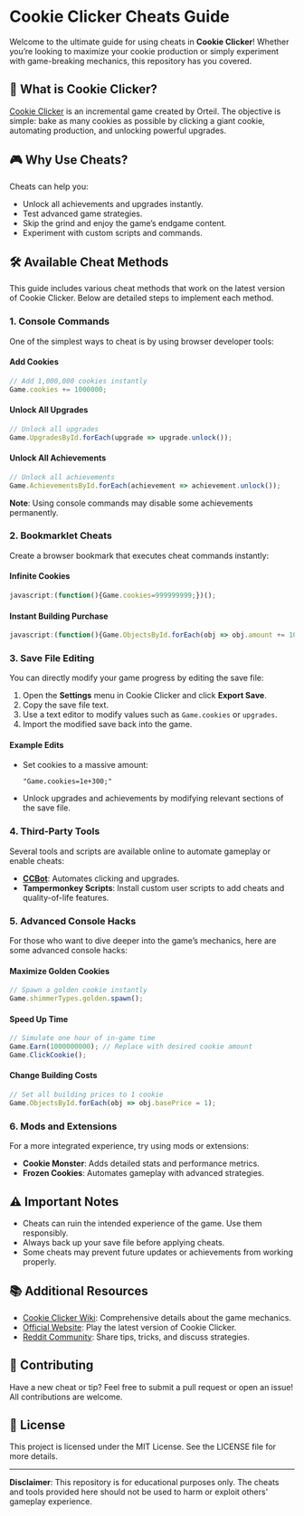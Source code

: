 # Cookie Clicker Cheats Guide

Welcome to the ultimate guide for using cheats in **Cookie Clicker**! Whether you’re looking to maximize your cookie production or simply experiment with game-breaking mechanics, this repository has you covered.

## 🚀 What is Cookie Clicker?
[Cookie Clicker](https://orteil.dashnet.org/cookieclicker/) is an incremental game created by Orteil. The objective is simple: bake as many cookies as possible by clicking a giant cookie, automating production, and unlocking powerful upgrades.

## 🎮 Why Use Cheats?
Cheats can help you:
- Unlock all achievements and upgrades instantly.
- Test advanced game strategies.
- Skip the grind and enjoy the game’s endgame content.
- Experiment with custom scripts and commands.

## 🛠️ Available Cheat Methods
This guide includes various cheat methods that work on the latest version of Cookie Clicker. Below are detailed steps to implement each method.

### 1. **Console Commands**
One of the simplest ways to cheat is by using browser developer tools:

#### Add Cookies
```javascript
// Add 1,000,000 cookies instantly
Game.cookies += 1000000;
```

#### Unlock All Upgrades
```javascript
// Unlock all upgrades
Game.UpgradesById.forEach(upgrade => upgrade.unlock());
```

#### Unlock All Achievements
```javascript
// Unlock all achievements
Game.AchievementsById.forEach(achievement => achievement.unlock());
```

**Note**: Using console commands may disable some achievements permanently.

### 2. **Bookmarklet Cheats**
Create a browser bookmark that executes cheat commands instantly:

#### Infinite Cookies
```javascript
javascript:(function(){Game.cookies=999999999;})();
```

#### Instant Building Purchase
```javascript
javascript:(function(){Game.ObjectsById.forEach(obj => obj.amount += 100);})();
```

### 3. **Save File Editing**
You can directly modify your game progress by editing the save file:

1. Open the **Settings** menu in Cookie Clicker and click **Export Save**.
2. Copy the save file text.
3. Use a text editor to modify values such as `Game.cookies` or `upgrades`.
4. Import the modified save back into the game.

#### Example Edits
- Set cookies to a massive amount:
  ```text
  "Game.cookies=1e+300;"
  ```
- Unlock upgrades and achievements by modifying relevant sections of the save file.

### 4. **Third-Party Tools**
Several tools and scripts are available online to automate gameplay or enable cheats:

- **[CCBot](https://github.com)**: Automates clicking and upgrades.
- **Tampermonkey Scripts**: Install custom user scripts to add cheats and quality-of-life features.

### 5. **Advanced Console Hacks**
For those who want to dive deeper into the game’s mechanics, here are some advanced console hacks:

#### Maximize Golden Cookies
```javascript
// Spawn a golden cookie instantly
Game.shimmerTypes.golden.spawn();
```

#### Speed Up Time
```javascript
// Simulate one hour of in-game time
Game.Earn(1000000000); // Replace with desired cookie amount
Game.ClickCookie();
```

#### Change Building Costs
```javascript
// Set all building prices to 1 cookie
Game.ObjectsById.forEach(obj => obj.basePrice = 1);
```

### 6. **Mods and Extensions**
For a more integrated experience, try using mods or extensions:

- **Cookie Monster**: Adds detailed stats and performance metrics.
- **Frozen Cookies**: Automates gameplay with advanced strategies.

## ⚠️ Important Notes
- Cheats can ruin the intended experience of the game. Use them responsibly.
- Always back up your save file before applying cheats.
- Some cheats may prevent future updates or achievements from working properly.

## 📚 Additional Resources
- [Cookie Clicker Wiki](https://cookieclicker.fandom.com/wiki/Cookie_Clicker_Wiki): Comprehensive details about the game mechanics.
- [Official Website](https://orteil.dashnet.org/cookieclicker/): Play the latest version of Cookie Clicker.
- [Reddit Community](https://www.reddit.com/r/CookieClicker/): Share tips, tricks, and discuss strategies.

## 🤝 Contributing
Have a new cheat or tip? Feel free to submit a pull request or open an issue! All contributions are welcome.

## 📝 License
This project is licensed under the MIT License. See the LICENSE file for more details.

---

**Disclaimer**: This repository is for educational purposes only. The cheats and tools provided here should not be used to harm or exploit others' gameplay experience.
